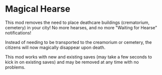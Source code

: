 # Magical Hearse
 
This mod removes the need to place deathcare buildings (crematorium, cemetery) in your city! No more hearses, and no more "Waiting for Hearse" notifications!

Instead of needing to be transported to the creamorium or cemetery, the citizens will now magically disappear upon death.

This mod works with new and existing saves (may take a few seconds to kick in on existing saves) and may be removed at any time with no problems.
